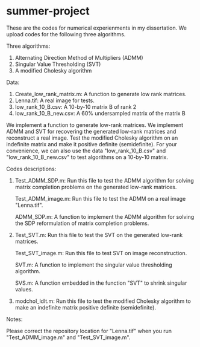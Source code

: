 # summer-project

These are the codes for numerical experienments in my dissertation. We upload codes for the following three algorithms.

Three algorithms:
1. Alternating Direction Method of Multipliers (ADMM)
2. Singular Value Thresholding (SVT)
3. A modified Cholesky algorithm 

Data:
1. Create_low_rank_matrix.m: A function to generate low rank matrices.
2. Lenna.tif: A real image for tests.
3. low_rank_10_B.csv: A 10-by-10 matrix B of rank 2
4. low_rank_10_B_new.csv: A 60% undersampled matrix of the matrix B

We implement a function to generate low-rank matrices. We implement ADMM and SVT for recovering the generated low-rank matrices
and reconstruct a real image. Test the modified Cholesky algorithm on an indefinite matrix and make it positive definite (semidefinite). For your convenience, we can also use the data "low_rank_10_B.csv" and "low_rank_10_B_new.csv" to test algorithms on a 10-by-10 matrix.


Codes descriptions:

1. Test_ADMM_SDP.m: Run this file to test the ADMM algorithm for solving matrix completion problems on the generated low-rank matrices.

   Test_ADMM_image.m: Run this file to test the ADMM on a real image "Lenna.tif".

   ADMM_SDP.m: A function to implement the ADMM algorithm for solving the SDP reformulation of matrix completion problems.
   
   
2. Test_SVT.m: Run this file to test the SVT on the generated low-rank matrices.
   
   Test_SVT_image.m: Run this file to test SVT on image reconstruction.

   SVT.m: A function to implement the singular value thresholding algorithm.

   SVS.m: A function embedded in the function "SVT" to shrink singular values.
   

3. modchol_ldlt.m: Run this file to test the modified Cholesky algorithm to make an indefinite matrix positive definite (semidefinite).

Notes:

Please correct the repository location for "Lenna.tif" when you run "Test_ADMM_image.m" and "Test_SVT_image.m".
